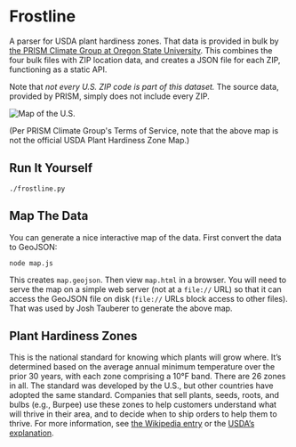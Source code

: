 # Frostline

A parser for USDA plant hardiness zones. That data is provided in bulk by [the PRISM Climate Group at Oregon State University](http://www.prism.oregonstate.edu/projects/plant_hardiness_zones.php). This combines the four bulk files with ZIP location data, and creates a JSON file for each ZIP, functioning as a static API.

Note that _not every U.S. ZIP code is part of this dataset._ The source data, provided by PRISM, simply does not include every ZIP.

![Map of the U.S.](https://cloud.githubusercontent.com/assets/656758/8011208/c1b7ea48-0b84-11e5-967b-a496cdfe0fe0.jpg)

(Per PRISM Climate Group's Terms of Service, note that the above map is not the official USDA Plant Hardiness Zone Map.)

## Run It Yourself

`./frostline.py`

## Map The Data

You can generate a nice interactive map of the data. First convert the data to GeoJSON:

```
node map.js
```

This creates `map.geojson`. Then view `map.html` in a browser. You will need to serve the map on a simple web server (not at a `file://` URL) so that it can access the GeoJSON file on disk (`file://` URLs block access to other files). That was used by Josh Tauberer to generate the above map.

## Plant Hardiness Zones

This is the national standard for knowing which plants will grow where. It’s determined based on the average annual minimum temperature over the prior 30 years, with each zone comprising a 10°F band. There are 26 zones in all. The standard was developed by the U.S., but other countries have adopted the same standard. Companies that sell plants, seeds, roots, and bulbs  (e.g., Burpee) use these zones to help customers understand what will thrive in their area, and to decide when to ship orders to help them to thrive. For more information, see [the Wikipedia entry](http://en.wikipedia.org/wiki/Hardiness_zone) or the [USDA’s explanation](http://planthardiness.ars.usda.gov/PHZMWeb/About.aspx).
